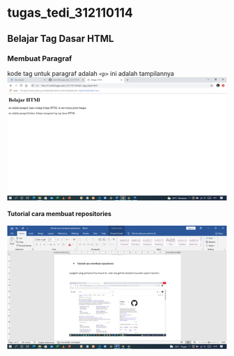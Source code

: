 # tugas_tedi_312110114
## Belajar Tag Dasar HTML

### Membuat Paragraf
kode tag untuk paragraf adalah `<p>`
ini adalah tampilannya
![gambar 1](screenshot/ss1.png)
#### Tutorial cara membuat repositories
![gambar 2](screenshot/gambar1.png)